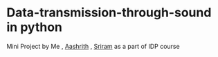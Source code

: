 # Data-transmission-through-sound in python

Mini Project by Me , [Aashrith](https://github.com/Aashrith20) , [Sriram](https://github.com/Cheruvusrs) as a part of IDP course

